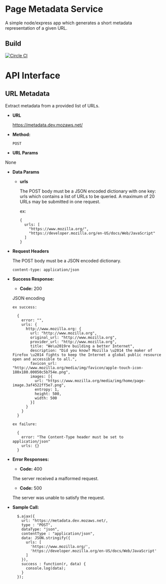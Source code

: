 # Page Metadata Service 

A simple node/express app which generates a short metadata representation of a given URL. 

## Build
[![Circle CI](https://circleci.com/gh/mozilla/page-metadata-service/tree/master.svg?style=svg)](https://circleci.com/gh/mozilla/page-metadata-service/tree/master)

# API Interface

URL Metadata
----
  Extract metadata from a provided list of URLs.

* **URL**

  https://metadata.dev.mozaws.net/

* **Method:**

  `POST`

*  **URL Params**

  None

* **Data Params**

  * **urls**

    The POST body must be a JSON encoded dictionary with one key: urls
    which contains a list of URLs to be queried.  A maximum of 20 URLs
    may be submitted in one request.

    ex:

        {
          urls: [
            "https://www.mozilla.org/",
            "https://developer.mozilla.org/en-US/docs/Web/JavaScript"
          ]
        }

* **Request Headers**

  The POST body must be a JSON encoded dictionary.

  `content-type: application/json`

* **Success Response:**

  * **Code:** 200

  JSON encoding

      ex success:

        {
          error: "",
          urls: {
            http://www.mozilla.org: {
              url: "http://www.mozilla.org",
              original_url: "http://www.mozilla.org",
              provider_url: "http://www.mozilla.org",
              title: "We\u2019re building a better Internet",
              description: "Did you know? Mozilla \u2014 the maker of Firefox \u2014 fights to keep the Internet a global public resource open and accessible to all.",
              favicon_url: "http://www.mozilla.org/media/img/favicon/apple-touch-icon-180x180.00050c5b754e.png",
              images: [{
                url: "https://www.mozilla.org/media/img/home/page-image.3af4522ff5e7.png",
                entropy: 1,
                height: 500,
                width: 500
              }]
            }
          }
        }

      ex failure:

        {
          error: "The Content-Type header must be set to application/json"
          urls: {}
        }

* **Error Responses:**

  * **Code:** 400

  The server received a malformed request.  

  * **Code:** 500

  The server was unable to satisfy the request.

* **Sample Call:**

        $.ajax({
          url: "https://metadata.dev.mozaws.net/,
          type : "POST",
          dataType: "json",
          contentType : "application/json",
          data: JSON.stringify({
            urls: [
              'https://www.mozilla.org/',
              'https://developer.mozilla.org/en-US/docs/Web/JavaScript'
            ]
          }),
          success : function(r, data) {
            console.log(data);
          }
        });
